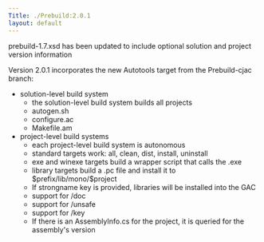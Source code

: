 ```yaml
---
Title: ./Prebuild:2.0.1
layout: default
---
```


prebuild-1.7.xsd has been updated to include optional solution and
project version information

Version 2.0.1 incorporates the new Autotools target from the
Prebuild-cjac branch:

-   solution-level build system
    -   the solution-level build system builds all projects
    -   autogen.sh
    -   configure.ac
    -   Makefile.am
-   project-level build systems
    -   each project-level build system is autonomous
    -   standard targets work: all, clean, dist, install, uninstall
    -   exe and winexe targets build a wrapper script that calls the
        .exe
    -   library targets build a .pc file and install it to
        \$prefix/lib/mono/\$project
    -   If strongname key is provided, libraries will be installed into
        the GAC
    -   support for /doc
    -   support for /unsafe
    -   support for /key
    -   If there is an AssemblyInfo.cs for the project, it is queried
        for the assembly's version
